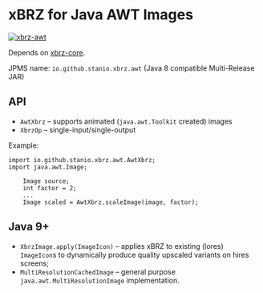 # xBRZ for Java AWT Images

[![xbrz-awt](https://img.shields.io/maven-metadata/v.svg?label=xbrz-awt&logo=OpenJDK&metadataUrl=https%3A%2F%2Frepo1.maven.org%2Fmaven2%2Fio%2Fgithub%2Fstanio%2Fxbrz-awt%2Fmaven-metadata.xml)](https://search.maven.org/artifact/io.github.stanio/xbrz-awt)

Depends on [xbrz-core](../xbrz-core).

JPMS name: `io.github.stanio.xbrz.awt` (Java 8 compatible Multi-Release JAR)

## API

-   `AwtXbrz` – supports animated (`java.awt.Toolkit` created) images
-   `XbrzOp` – single-input/single-output

Example:

    import io.github.stanio.xbrz.awt.AwtXbrz;
    import java.awt.Image;
    
        Image source;
        int factor = 2;
        ...
        Image scaled = AwtXbrz.scaleImage(image, factor);

## Java 9+

-   `XbrzImage.apply(ImageIcon)` – applies xBRZ to existing (lores) `ImageIcon`s
    to dynamically produce quality upscaled variants on hires screens;
-   `MultiResolutionCachedImage` – general purpose `java.awt.MultiResolutionImage`
    implementation.
